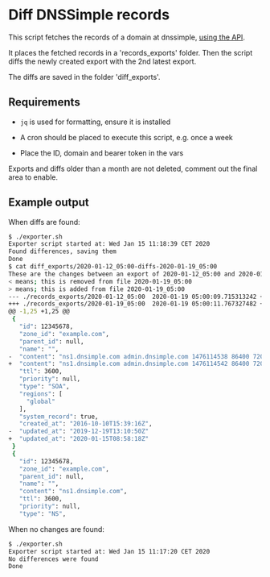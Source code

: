# Diff DNSSimple records

This script fetches the records of a domain at dnssimple, [using the API](https://developer.dnsimple.com/v2/).

It places the fetched records in a 'records_exports' folder. Then the script diffs the newly created export with the 2nd latest export. 

The diffs are saved in the folder 'diff_exports'.


Requirements
------------

 * `jq` is used for formatting, ensure it is installed

 * A cron should be placed to execute this script, e.g. once a week

 * Place the ID, domain and bearer token in the vars

Exports and diffs older than a month are not deleted, comment out the final area to enable.


Example output
--------------

When diffs are found:

```bash
$ ./exporter.sh
Exporter script started at: Wed Jan 15 11:18:39 CET 2020
Found differences, saving them
Done
$ cat diff_exports/2020-01-12_05:00-diffs-2020-01-19_05:00
These are the changes between an export of 2020-01-12_05:00 and 2020-01-19_05:00
< means; this is removed from file 2020-01-19_05:00
> means; this is added from file 2020-01-19_05:00
--- ./records_exports/2020-01-12_05:00	2020-01-19 05:00:09.715313242 +0000
+++ ./records_exports/2020-01-19_05:00	2020-01-19 05:00:11.767327482 +0000
@@ -1,25 +1,25 @@
 {
   "id": 12345678,
   "zone_id": "example.com",
   "parent_id": null,
   "name": "",
-  "content": "ns1.dnsimple.com admin.dnsimple.com 1476114538 86400 7200 604800 300",
+  "content": "ns1.dnsimple.com admin.dnsimple.com 1476114542 86400 7200 604800 300",
   "ttl": 3600,
   "priority": null,
   "type": "SOA",
   "regions": [
     "global"
   ],
   "system_record": true,
   "created_at": "2016-10-10T15:39:16Z",
-  "updated_at": "2019-12-19T13:10:50Z"
+  "updated_at": "2020-01-15T08:58:18Z"
 }
 {
   "id": 12345678,
   "zone_id": "example.com",
   "parent_id": null,
   "name": "",
   "content": "ns1.dnsimple.com",
   "ttl": 3600,
   "priority": null,
   "type": "NS",
```

When no changes are found:

```bash
$ ./exporter.sh
Exporter script started at: Wed Jan 15 11:17:20 CET 2020
No differences were found
Done
```
